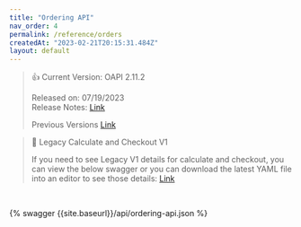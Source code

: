 ```yaml
---
title: "Ordering API"
nav_order: 4
permalink: /reference/orders
createdAt: "2023-02-21T20:15:31.484Z"
layout: default
---
```

> 👍 Current Version: OAPI 2.11.2
> 
> Released on: 07/19/2023  
> Release Notes: [Link](https://support.appetize.com/hc/en-us/articles/360038428754-Mobile-Ordering-API)
> 
> Previous Versions [Link]({{site.baseurl}}/page/oapi-yaml-files)

> 📘 Legacy Calculate and Checkout V1
> 
> 
> If you need to see Legacy V1 details for calculate and checkout, you can view the below swagger or you can download the latest YAML file into an editor to see those details:  [Link]({{site.baseurl}}/page/oapi-yaml-files)

<br/>


{% swagger {{site.baseurl}}/api/ordering-api.json %}